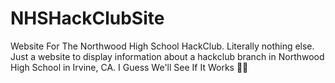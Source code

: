 # NHSHackClubSite
Website For The Northwood High School HackClub. Literally nothing else. Just a website to display information about a hackclub branch in Northwood High School in Irvine, CA.
I Guess We'll See If It Works 👨‍💻